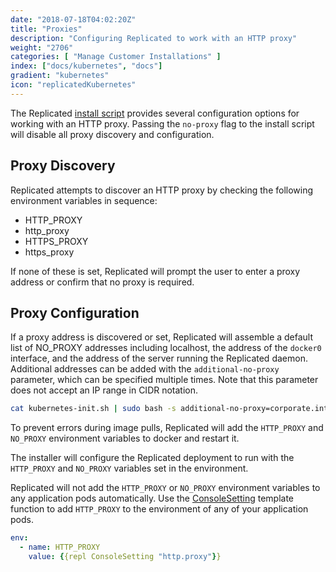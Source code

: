 ```yaml
---
date: "2018-07-18T04:02:20Z"
title: "Proxies"
description: "Configuring Replicated to work with an HTTP proxy"
weight: "2706"
categories: [ "Manage Customer Installations" ]
index: ["docs/kubernetes", "docs"]
gradient: "kubernetes"
icon: "replicatedKubernetes"
---
```


The Replicated [install script](/docs/kubernetes/customer-installations/installing/) provides several configuration options for working with an HTTP proxy.
Passing the `no-proxy` flag to the install script will disable all proxy discovery and configuration.

## Proxy Discovery

Replicated attempts to discover an HTTP proxy by checking the following environment variables in sequence:

* HTTP_PROXY
* http_proxy
* HTTPS_PROXY
* https_proxy

If none of these is set, Replicated will prompt the user to enter a proxy address or confirm that no proxy is required.

## Proxy Configuration

If a proxy address is discovered or set, Replicated will assemble a default list of NO_PROXY addresses including localhost, the address of the `docker0` interface, and the address of the server running the Replicated daemon. Additional addresses can be added with the `additional-no-proxy` parameter, which can be specified multiple times.
Note that this parameter does not accept an IP range in CIDR notation.

```bash
cat kubernetes-init.sh | sudo bash -s additional-no-proxy=corporate.internal additional-no-proxy=10.128.0.9
```

To prevent errors during image pulls, Replicated will add the `HTTP_PROXY` and `NO_PROXY` environment variables to docker and restart it.

The installer will configure the Replicated deployment to run with the `HTTP_PROXY` and `NO_PROXY` variables set in the environment.

Replicated will not add the `HTTP_PROXY` or `NO_PROXY` environment variables to any application pods automatically.
Use the [ConsoleSetting](/docs/kubernetes/packaging-an-application/template-functions/#consolesetting) template function to add `HTTP_PROXY` to the environment of any of your application pods.
```yaml
env:
  - name: HTTP_PROXY
    value: {{repl ConsoleSetting "http.proxy"}}
```
